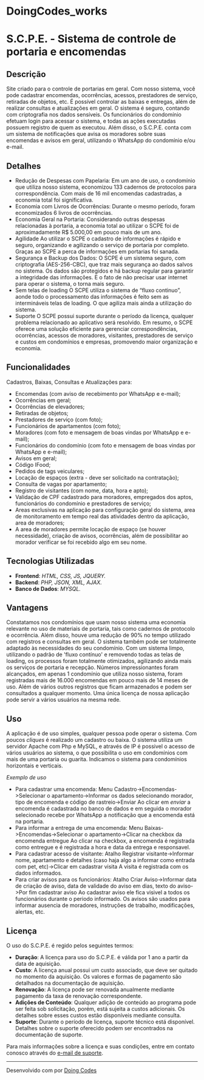 # DoingCodes_works
# S.C.P.E. - Sistema de controle de portaria e encomendas

## Descrição

Site criado para o controle de portarias em geral. Com nosso sistema, você pode cadastrar encomendas, ocorrências, acessos, prestadores de serviço, retiradas de objetos, etc. 
É possível controlar as baixas e entregas, além de realizar consultas e atualizações em geral. O sistema é seguro, contando com criptografia nos dados sensíveis. 
Os funcionários do condomínio efetuam login para acessar o sistema, e todas as ações executadas possuem registro de quem as executou. 
Além disso, o S.C.P.E. conta com um sistema de notificações que avisa os moradores sobre suas encomendas e avisos em geral, utilizando o WhatsApp do condomínio e/ou e-mail.

## Detalhes

- Redução de Despesas com Papelaria:
Em um ano de uso, o condomínio que utiliza nosso sistema, economizou 133 cadernos de protocolos para correspondência. Com mais de 16 mil encomendas cadastradas, a economia total foi significativa.
- Economia com Livros de Ocorrências:
Durante o mesmo período, foram economizados 6 livros de ocorrências.
- Economia Geral na Portaria:
Considerando outras despesas relacionadas à portaria, a economia total ao utilizar o SCPE foi de aproximadamente R$ 5.000,00 em pouco mais de um ano.
- Agilidade
Ao utilizar o SCPE o cadastro de informações é rápido e seguro, organizando e agilizando o serviço de portaria por completo. Graças ao SCPE a perca de informações em portarias foi sanada.
- Segurança e Backup dos Dados:
O SCPE é um sistema seguro, com criptografia (AES-256-CBC), que traz mais segurança ao dados salvos no sistema. Os dados são protegidos e há backup regular para garantir a integridade das informações.
E o fato de não precisar usar internet para operar o sistema, o torna mais seguro.
- Sem telas de loading
O SCPE utiliza o sistema de “fluxo continuo”, aonde todo o processamento das informações é feito sem as intermináveis telas de loading. O que agiliza mais ainda a utilização do sistema.
- Suporte
O SCPE possui suporte durante o período da licença, qualquer problema relacionado ao aplicativo será resolvido.
Em resumo, o SCPE oferece uma solução eficiente para gerenciar correspondências, ocorrências, acessos de moradores, visitantes, prestadores de serviço e custos em condomínios e empresas, promovendo maior organização
e economia.

## Funcionalidades

Cadastros, Baixas, Consultas e Atualizações para:
- Encomendas (com aviso de recebimento por WhatsApp e e-mail);
- Ocorrências em geral;
- Ocorrências de elevadores;
- Retiradas de objetos;
- Prestadores de serviço (com foto);
- Funcionários de apartamentos (com foto);
- Moradores (com foto e mensagem de boas vindas por WhatsApp e e-mail);
- Funcionários do condomínio (com foto e mensagem de boas vindas por WhatsApp e e-mail);
- Avisos em geral;
- Código IFood;
- Pedidos de tags veiculares;
- Locação de espaços (extra - deve ser solicitado na contratação);
- Consulta de vagas por apartamento;
- Registro de visitantes (com nome, data, hora e apto);
- Validação de CPF cadastrado para moradores, empregados dos aptos, funcionários do condomínio e prestadores de serviço;
- Areas exclusivas na aplicação para configuração geral do sistema, area de monitoramento em tempo real das atividades dentro da aplicação, area de moradores;
- A area de moradores permite locação de espaço (se houver necessidade), criação de avisos, ocorrências, além de possibilitar ao morador verificar se foi recebido algo em seu nome.


## Tecnologias Utilizadas

- **Frontend**: *HTML, CSS, JS, JQUERY.*
- **Backend**: *PHP, JSON, XML, AJAX.*
- **Banco de Dados**: *MYSQL.*

## Vantagens

Constatamos nos condomínios que usam nosso sistema uma economia relevante no uso de materiais de portaria, tais como cadernos de protocolo e ocorrência. 
Além disso, houve uma redução de 90% no tempo utilizado com registros e consultas em geral. O sistema também pode ser totalmente adaptado às necessidades do seu condomínio. 
Com um sistema limpo, utilizando o padrão de 'fluxo contínuo' e removendo todas as telas de loading, os processos foram totalmente otimizados, agilizando ainda mais os serviços de portaria e recepção. 
Números impressionantes foram alcançados, em apenas 1 condomínio que utiliza nosso sistema, foram registradas mais de 16.000 encomendas em pouco mais de 14 meses de uso. 
Além de vários outros registros que ficam armazenados e podem ser consultados a qualquer momento. Uma única licença de nossa aplicação pode servir a vários usuários na mesma rede.

## Uso

A aplicação é de uso simples, qualquer pessoa pode operar o sistema. Com poucos *cliques* é realizado um cadastro ou baixa. O sistema utiliza um servidor Apache com Php e MySQL, e através de IP é possivel o acesso
de vários usuários ao sistema, o que possibilita o uso em condomínios com mais de uma portaria ou guarita.
Indicamos o sistema para condomínios horizontais e verticais.

*Exemplo de uso*

- Para cadastrar uma encomenda: Menu Cadastro->Encomendas->Selecionar o apartamento->Informar os dados selecionando morador, tipo de encomenda e código de rastreio->Enviar
Ao clicar em *enviar* a encomenda é cadastrada no banco de dados e em seguida o morador selecionado recebe por WhatsApp a notificação que a encomenda está na portaria.
- Para informar a entrega de uma encomenda: Menu Baixas->Encomendas->Selecionar o apartamento->Clicar na checkbox da encomenda entregue
Ao clicar na checkbox, a encomenda é registrada como entregue e é registrada a hora e data da entrega e responsavel.
- Para cadastrar acesso de visitante: Atalho Registrar visitante->Informar nome, apartamento e detalhes (caso haja algo a informar como entrada com pet, etc)->Clicar em cadastrar visita
A visita é registrada com os dados informados.
- Para criar avisos para os funcionários: Atalho Criar Aviso->Informar data de criação de aviso, data de validade do aviso em dias, texto do aviso->Por fim cadastrar aviso
Ao cadastrar aviso ele fica visivel a todos os funcionários durante o periodo informado. Os avisos são usados para informar ausencia de moradores, instruções de trabalho, modificações, alertas, etc.


## Licença

O uso do S.C.P.E. é regido pelos seguintes termos:

- **Duração**: A licença para uso do S.C.P.E. é válida por 1 ano a partir da data de aquisição.
- **Custo**: A licença anual possui um custo associado, que deve ser quitado no momento da aquisição. Os valores e formas de pagamento são detalhados na documentação de aquisição.
- **Renovação**: A licença pode ser renovada anualmente mediante pagamento da taxa de renovação correspondente.
- **Adições de Conteúdo**: Qualquer adição de conteúdo ao programa pode ser feita sob solicitação, porém, está sujeita a custos adicionais. Os detalhes sobre esses custos estão disponíveis mediante consulta.
- **Suporte**: Durante o período de licença, suporte técnico está disponível. Detalhes sobre o suporte oferecido podem ser encontrados na documentação de suporte.

Para mais informações sobre a licença e suas condições, entre em contato conosco através do [e-mail de suporte](mailto:suporte@seu-email.com).

---

Desenvolvido com por [Doing Codes](https://github.com/D0ingC0des)
